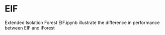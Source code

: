 # EIF
Extended Isolation Forest
EIF.ipynb illustrate the difference in performance between EIF and iForest 
